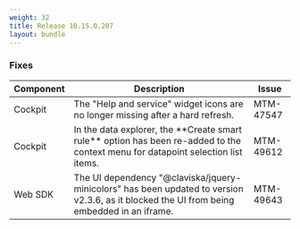 ```yaml
---
weight: 32
title: Release 10.15.0.207
layout: bundle
---
```


<!--10.15.199.0 - 10.15.0.207-->


### Fixes

<div><table ><colgroup>
<col style="width: 15%;"><col style="width: 70%;"><col style="width: 15%;"></colgroup>
<thead><tr>
<th>
Component</th>
<th>
Description</th>
<th>
Issue</th>
</tr>
</thead><tbody>

<tr>
<td>Cockpit</td>
<td>The "Help and service" widget icons are no longer missing after a hard refresh.</td>
<td>MTM-47547</td>
</tr>

<tr>
<td>Cockpit</td>
<td>In the data explorer, the **Create smart rule** option has been re-added to the context menu for datapoint selection list items.</td>

<td>MTM-49612</td>
</tr>

<tr>
<td>Web SDK</td>
<td>The UI dependency "@claviska/jquery-minicolors" has been updated to version v2.3.6, as it blocked the UI from being embedded in an iframe.</td>
<td>MTM-49643</td>
</tr>

</tbody></table></div>
